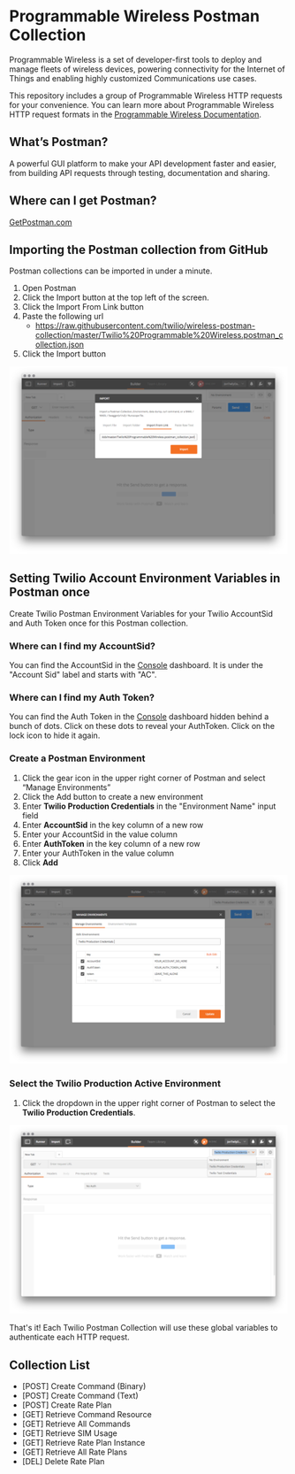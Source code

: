 # Programmable Wireless Postman Collection

Programmable Wireless is a set of developer-first tools to deploy and manage fleets of wireless devices, powering connectivity for the Internet of Things and enabling highly customized Communications use cases.

This repository includes a group of Programmable Wireless HTTP requests for your convenience. You can learn more about Programmable Wireless HTTP request formats in the [Programmable Wireless Documentation](https://www.twilio.com/docs/api/wireless).

## What’s Postman?
A powerful GUI platform to make your API development faster and easier, from building API requests through testing, documentation and sharing.

## Where can I get Postman?
[GetPostman.com](https://www.getpostman.com/)

## Importing the Postman collection from GitHub
Postman collections can be imported in under a minute.
1. Open Postman
2. Click the Import button at the top left of the screen.
3. Click the Import From Link button
4. Paste the following url
    * https://raw.githubusercontent.com/twilio/wireless-postman-collection/master/Twilio%20Programmable%20Wireless.postman_collection.json
5. Click the Import button

![Postman Import](screenshots/postman.png)

## Setting Twilio Account Environment Variables in Postman once
Create Twilio Postman Environment Variables for your Twilio AccountSid and Auth Token once for this Postman collection.

### Where can I find my AccountSid?
You can find the AccountSid in the [Console](https://www.twilio.com/console/) dashboard. It is under the "Account Sid" label and starts with "AC".

### Where can I find my Auth Token?
You can find the Auth Token in the [Console](https://www.twilio.com/console/) dashboard hidden behind a bunch of dots. Click on these dots to reveal your AuthToken. Click on the lock icon to hide it again.

### Create a Postman Environment
1. Click the gear icon in the upper right corner of Postman and select “Manage Environments”
2. Click the Add button to create a new environment
3. Enter **Twilio Production Credentials** in the "Environment Name" input field
4. Enter **AccountSid** in the key column of a new row
5. Enter your AccountSid in the value column
6. Enter **AuthToken** in the key column of a new row
7. Enter your AuthToken in the value column
8. Click **Add**

![Postman Import](screenshots/environment-credentials.png)

### Select the Twilio Production Active Environment
1. Click the dropdown in the upper right corner of Postman to select the **Twilio Production Credentials**.

![Postman Import](screenshots/select-environment.png)

That's it! Each Twilio Postman Collection will use these global variables to authenticate each HTTP request.

## Collection List
* [POST] Create Command (Binary)
* [POST] Create Command (Text)
* [POST] Create Rate Plan
* [GET] Retrieve Command Resource
* [GET] Retrieve All Commands
* [GET] Retrieve SIM Usage
* [GET] Retrieve Rate Plan Instance
* [GET] Retrieve All Rate Plans
* [DEL] Delete Rate Plan
